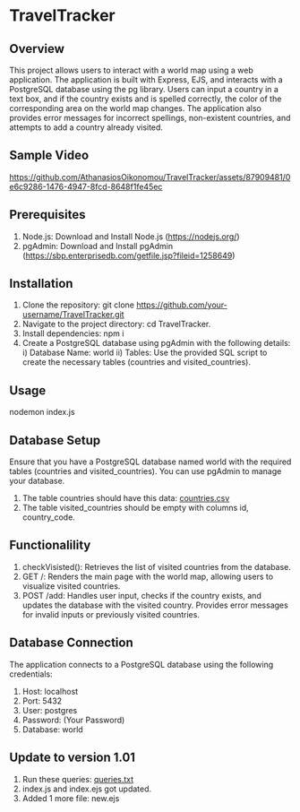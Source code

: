 # TravelTracker

## Overview
This project allows users to interact with a world map using a web application. The application is built with Express, EJS, and interacts with a PostgreSQL database using the pg library. Users can input a country in a text box, and if the country exists and is spelled correctly, the color of the corresponding area on the world map changes. The application also provides error messages for incorrect spellings, non-existent countries, and attempts to add a country already visited.

## Sample Video

https://github.com/AthanasiosOikonomou/TravelTracker/assets/87909481/0e6c9286-1476-4947-8fcd-8648f1fe45ec

## Prerequisites

1) Node.js: Download and Install Node.js (https://nodejs.org/)
2) pgAdmin: Download and Install pgAdmin (https://sbp.enterprisedb.com/getfile.jsp?fileid=1258649)

## Installation

1) Clone the repository: git clone https://github.com/your-username/TravelTracker.git
2) Navigate to the project directory: cd TravelTracker.
3) Install dependencies: npm i
4) Create a PostgreSQL database using pgAdmin with the following details:
  i) Database Name: world
  ii) Tables: Use the provided SQL script to create the necessary tables (countries and visited_countries).

## Usage

nodemon index.js

## Database Setup

Ensure that you have a PostgreSQL database named world with the required tables (countries and visited_countries). You can use pgAdmin to manage your database.

1) The table countries should have this data: [countries.csv](https://github.com/AthanasiosOikonomou/TravelTracker/files/13854991/countries.csv)
2) The table visited_countries should be empty with columns id, country_code.

## Functionalility

1) checkVisisted(): Retrieves the list of visited countries from the database.
2) GET /: Renders the main page with the world map, allowing users to visualize visited countries.
3) POST /add: Handles user input, checks if the country exists, and updates the database with the visited country. Provides error messages for invalid inputs or previously visited countries.

## Database Connection

The application connects to a PostgreSQL database using the following credentials:

1) Host: localhost
2) Port: 5432
3) User: postgres
4) Password: (Your Password)
5) Database: world

## Update to version 1.01

1) Run these queries: [queries.txt](https://github.com/AthanasiosOikonomou/TravelTracker/files/13894090/queries.txt)
2) index.js and index.ejs got updated.
3) Added 1 more file: new.ejs

